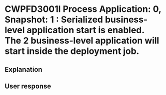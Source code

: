 # CWPFD3001I Process Application: 0, Snapshot: 1 : Serialized business-level application start is enabled. The 2 business-level application will start inside the deployment job.

## Explanation

## User response